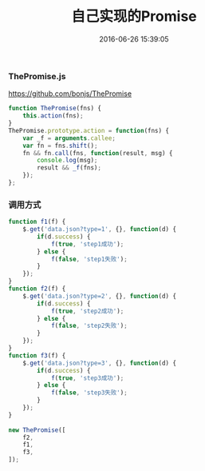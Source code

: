 ﻿---
title: 自己实现的Promise
date: 2016-06-26 15:39:05
tags:
---

### ThePromise.js

https://github.com/bonjs/ThePromise


~~~javascript
function ThePromise(fns) {
    this.action(fns);
}
ThePromise.prototype.action = function(fns) {
    var _f = arguments.callee;
    var fn = fns.shift();
    fn && fn.call(fns, function(result, msg) {
        console.log(msg);
        result && _f(fns);
    });
};
~~~

### 调用方式
~~~javascript
function f1(f) {
    $.get('data.json?type=1', {}, function(d) {
        if(d.success) {
            f(true, 'step1成功');
        } else {
            f(false, 'step1失败');
        }
    });
}
function f2(f) {
    $.get('data.json?type=2', {}, function(d) {
        if(d.success) {
            f(true, 'step2成功');
        } else {
            f(false, 'step2失败');
        }
    });
}
function f3(f) {
    $.get('data.json?type=3', {}, function(d) {
        if(d.success) {
            f(true, 'step3成功');
        } else {
            f(false, 'step3失败');
        }
    });
}
 
new ThePromise([
    f2,
    f1,
    f3,
]);
~~~

